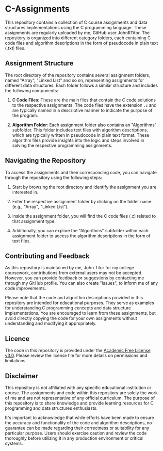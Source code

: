 # C-Assignments

This repository contains a collection of C course assignments and data structures implementations using the C programming language. These assignments are regularly uploaded by me, GitHub user JohnRTitor. The repository is organized into different category folders, each containing C code files and algorithm descriptions in the form of pseudocode in plain text (.txt) files.

## Assignment Structure

The root directory of the repository contains several assignment folders, named "Array", "Linked List" and so on, representing assignments for different data structures. Each folder follows a similar structure and includes the following components:

1. **C Code Files**: These are the main files that contain the C code solutions to the respective assignments. The code files have the extension `.c` and are typically named in a descriptive manner to indicate the purpose of the program.

2. **Algorithm Folder**: Each assignment folder also contains an "Algorithms" subfolder. This folder includes text files with algorithm descriptions, which are typically written in pseudocode in plain text format. These algorithm files provide insights into the logic and steps involved in solving the respective programming assignments.

## Navigating the Repository

To access the assignments and their corresponding code, you can navigate through the repository using the following steps:

1. Start by browsing the root directory and identify the assignment you are interested in.

2. Enter the respective assignment folder by clicking on the folder name (e.g., "Array", "Linked List").

3. Inside the assignment folder, you will find the C code files (.c) related to that assignment type.

4. Additionally, you can explore the "Algorithms" subfolder within each assignment folder to access the algorithm descriptions in the form of text files.

## Contributing and Feedback

As this repository is maintained by me, John Titor for my college coursework, contributions from external users may not be accepted. However, you can provide feedback or suggestions by contacting me through my GitHub profile. You can also create "issues", to inform me of any code improvements.

Please note that the code and algorithm descriptions provided in this repository are intended for educational purposes. They serve as examples for understanding C programming concepts and data structure implementations. You are encouraged to learn from these assignments, but avoid directly copying the code for your own assignments without understanding and modifying it appropriately.

## Licence
The code in this repository is provided under the [Academic Free License v3.0](LICENSE.md). Please review the license file for more details on permissions and limitations.

## Disclaimer

This repository is not affiliated with any specific educational institution or course. The assignments and code within this repository are solely the work of me and are not representative of any official curriculum. The purpose of this repository is to share knowledge and provide learning resources for C programming and data structures enthusiasts.

It's important to acknowledge that while efforts have been made to ensure the accuracy and functionality of the code and algorithm descriptions, no guarantee can be made regarding their correctness or suitability for any particular purpose. Users should exercise caution and review the code thoroughly before utilizing it in any production environment or critical systems.

